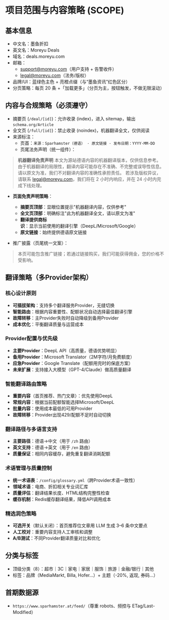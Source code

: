 # 项目范围与内容策略 (SCOPE)

## 基本信息
- 中文名：墨鱼折扣
- 英文名：Moreyu Deals
- 域名：deals.moreyu.com
- 邮箱：
  - support@moreyu.com（用户支持 + 告警收件）
  - legal@moreyu.com（法务/版权）
- 品牌/UI：蓝绿色主色 + 亮橙点缀（与“墨鱼资讯”红色区分）
- 分页策略：每页 20 条 +「加载更多」（分页为主，按钮触发，不做无限滚动）

## 内容与合规策略（必须遵守）
- 摘要页 (`/deal/[id]`)：允许收录 (index)，进入 sitemap，输出 `schema.org/Article`
- 全文页 (`/full/[id]`)：禁止收录 (noindex)，机器翻译全文，仅供阅读
- 来源标注：
  - 页首：`来源：Sparhamster（德语） · 原文链接 · 发布日期：YYYY-MM-DD`
  - 页尾法务声明（统一组件）：

> **机器翻译免责声明**
> 本文为源站德语内容的机器翻译版本，仅供信息参考。由于机器翻译的局限性，翻译内容可能存在不准确、不完整或误导性信息。请以原文为准，我们不对翻译内容的准确性承担责任。
> 若涉及版权异议，请联系 legal@moreyu.com，我们将在 2 小时内响应，并在 24 小时内完成下线处理。

- **页面免责声明策略**：
  - **摘要页顶部**：显眼位置提示"机器翻译内容，仅供参考"
  - **全文页顶部**：明确标注"此为机器翻译全文，请以原文为准"
  - **翻译提供商标识**：显示当前使用的翻译引擎（DeepL/Microsoft/Google）
  - **原文链接**：始终提供德语原文链接

- 推广披露（页尾统一文案）：
> 本页可能包含推广链接；若通过链接购买，我们可能获得佣金，您的价格不受影响。

## 翻译策略（多Provider架构）

### **核心设计原则**
- **可插拔架构**：支持多个翻译服务Provider，无缝切换
- **智能路由**：根据内容重要性、配额状况自动选择最佳翻译引擎
- **故障转移**：主Provider失败时自动降级到备用Provider
- **成本优化**：平衡翻译质量与运营成本

### **Provider配置与优先级**
- **主要Provider**：DeepL API（高质量，德语优势明显）
- **备用Provider**：Microsoft Translator（2M字符/月免费额度）
- **应急Provider**：Google Translate（配额用完时的保底方案）
- **未来扩展**：支持接入大模型（GPT-4/Claude）做高质量翻译

### **智能翻译路由策略**
- **重要内容**（首页推荐、热门文章）：优先使用DeepL
- **常规内容**：根据当前配额智能选择Microsoft/DeepL
- **批量内容**：使用成本最低的可用Provider
- **故障转移**：Provider出现429/配额不足时自动切换

### **翻译路径与多语言支持**
- **主要路径**：德语→中文（用于 `/zh` 路由）
- **英文支持**：德语→英文（用于 `/en` 路由）
- **质量保证**：相同内容缓存，避免重复翻译消耗配额

### **术语管理与质量控制**
- **统一术语表**：`/config/glossary.yml`（跨Provider术语一致性）
- **领域术语**：电商、折扣相关专业词汇库
- **质量评估**：翻译结果长度、HTML结构完整性检查
- **缓存机制**：Redis缓存翻译结果，降低API调用成本

### **精选润色策略**
- **可选开关**（默认关闭）：首页推荐位文章用 LLM 生成 3–6 条中文要点
- **人工校对**：重要内容支持人工审核和调整
- **A/B测试**：不同Provider翻译质量对比和优化

## 分类与标签
- 顶级分类（8）：超市｜3C｜家电｜家居｜服饰｜旅游｜金融/银行｜其他
- 标签：品牌（MediaMarkt, Billa, Hofer…）+ 主题（-20%, 返现, 券码…）

## 首期数据源
- `https://www.sparhamster.at/feed/`（尊重 robots、频控与 ETag/Last-Modified）

